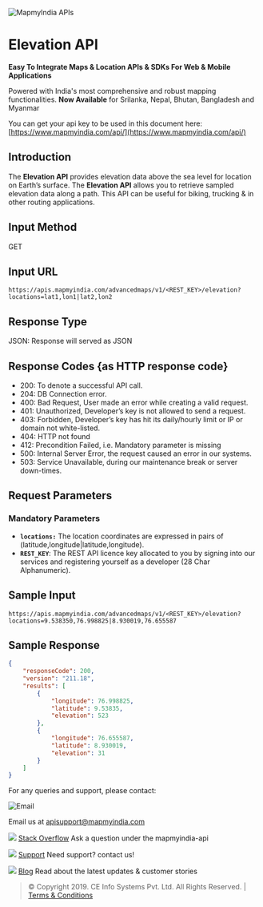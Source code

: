 
![MapmyIndia APIs](https://www.mapmyindia.com/api/img/mapmyindia-api.png)
# Elevation API

**Easy To Integrate Maps & Location APIs & SDKs For Web & Mobile Applications**

Powered with India's most comprehensive and robust mapping functionalities.
**Now Available**  for Srilanka, Nepal, Bhutan, Bangladesh and Myanmar

You can get your api key to be used in this document here: [https://www.mapmyindia.com/api/](https://www.mapmyindia.com/api/)

## Introduction

The **Elevation API** provides elevation data above the sea level for location on Earth’s surface. The **Elevation API** allows you to retrieve sampled elevation data along a path. This API can be useful for biking, trucking & in other routing applications.

## Input Method
GET

## Input URL

`https://apis.mapmyindia.com/advancedmaps/v1/<REST_KEY>/elevation?locations=lat1,lon1|lat2,lon2`

## Response Type

JSON: Response will served as JSON

## Response Codes {as HTTP response code}

- 200: To denote a successful API call.
- 204: DB Connection error.
- 400: Bad Request, User made an error while creating a valid request.
- 401: Unauthorized, Developer’s key is not allowed to send a request.
- 403: Forbidden, Developer’s key has hit its daily/hourly limit or IP or domain not white-listed.
- 404: HTTP not found
- 412: Precondition Failed, i.e. Mandatory parameter is missing
- 500: Internal Server Error, the request caused an error in our systems.
- 503: Service Unavailable, during our maintenance break or server down-times.

## Request Parameters
### Mandatory Parameters
- **`locations:`** The location coordinates are expressed in pairs of (latitude,longitude|latitude,longitude).
- **`REST_KEY`**: The REST API licence key allocated to you by signing into our services and registering yourself as a developer (28 Char Alphanumeric).


## Sample Input

`https://apis.mapmyindia.com/advancedmaps/v1/<REST_KEY>/elevation?locations=9.538350,76.998825|8.930019,76.655587`

## Sample Response

```json
{
    "responseCode": 200,
    "version": "211.18",
    "results": [
        {
            "longitude": 76.998825,
            "latitude": 9.53835,
            "elevation": 523
        },
        {
            "longitude": 76.655587,
            "latitude": 8.930019,
            "elevation": 31
        }
    ]
}
```

For any queries and support, please contact: 

![Email](https://www.google.com/a/cpanel/mapmyindia.co.in/images/logo.gif?service=google_gsuite) 

Email us at [apisupport@mapmyindia.com](mailto:apisupport@mapmyindia.com)

![](https://www.mapmyindia.com/api/img/icons/stack-overflow.png)
[Stack Overflow](https://stackoverflow.com/questions/tagged/mapmyindia-api)
Ask a question under the mapmyindia-api

![](https://www.mapmyindia.com/api/img/icons/support.png)
[Support](https://www.mapmyindia.com/api/index.php#f_cont)
Need support? contact us!

![](https://www.mapmyindia.com/api/img/icons/blog.png)
[Blog](http://www.mapmyindia.com/blog/)
Read about the latest updates & customer stories


> © Copyright 2019. CE Info Systems Pvt. Ltd. All Rights Reserved. | [Terms & Conditions](http://www.mapmyindia.com/api/terms-&-conditions)
